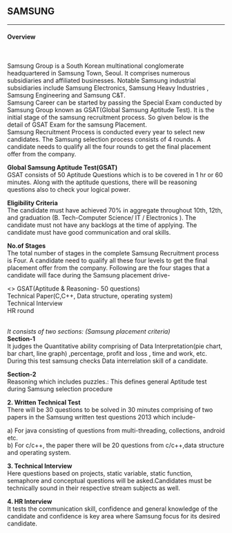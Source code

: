 <h2>SAMSUNG</h2>
<hr>

<h4>Overview</h4><br>

Samsung Group is a South Korean multinational conglomerate headquartered in Samsung Town, Seoul. It comprises numerous subsidiaries and affiliated businesses. Notable Samsung industrial subsidiaries include Samsung Electronics, Samsung Heavy Industries , Samsung Engineering and Samsung C&T. 
<br>
Samsung Career can be started by passing the Special Exam conducted by Samsung Group known as GSAT(Global Samsung Aptitude Test). It is the initial stage of the samsung recruitment process. So given below is the detail of GSAT Exam for the samsung Placement.<br>
Samsung Recruitment Process is conducted every year to select new candidates. The Samsung selection process consists of 4 rounds. A candidate needs to qualify all the four rounds to get the final placement offer from the company.<br>

<b>Global Samsung Aptitude Test(GSAT)</b><br>
GSAT consists of 50 Aptitude Questions which is to be covered in 1 hr or 60 minutes. Along with the aptitude questions, there will be reasoning questions also to check your logical power.


<b>Eligibility Criteria</b><br>
The candidate must have achieved 70% in aggregate throughout 10th, 12th, and graduation (B. Tech-Computer Science/ IT / Electronics ). The candidate must not have any backlogs at the time of applying. The candidate must have good communication and oral skills.<br>


<b>No.of Stages</b><br>
The total number of stages in the complete Samsung Recruitment process is Four. A candidate need to qualify all these four levels to get the final placement offer from the company. Following are the four stages that a candidate will face during the Samsung placement drive-

<>
GSAT(Aptitude & Reasoning- 50 questions)<br>
Technical Paper(C,C++, Data structure, operating system)<br>
Technical Interview<br>
HR round<br>
</br>

<i>It consists of two sections: (Samsung placement criteria)</i><br>
<b>Section-1</b><br>
It judges the Quantitative ability comprising of Data Interpretation(pie chart, bar chart, line graph) ,percentage, profit and loss , time and work, etc. During this test samsung checks Data interrelation skill of a candidate.<br>

<b>Section-2</b><br>
Reasoning which includes puzzles.: This defines general Aptitude test during Samsung selection procedure<br>

<b>2. Written Technical Test</b><br>
There will be 30 questions to be solved in 30 minutes comprising of two papers in the Samsung written test questions 2013 which include-<br>

a) For java consisting of questions from multi-threading, collections, android etc.<br>
b) For c/c++, the paper there will be 20 questions from c/c++,data structure and operating system.<br>

<b>3. Technical Interview</b><br>
Here questions based on projects, static variable, static function, semaphore and conceptual questions will be asked.Candidates must be technically sound in their respective stream subjects as well.<br>

<b>4. HR Interview</b><br>
It tests the communication skill, confidence and general knowledge of the candidate and confidence is key area where Samsung focus for its desired candidate.<br>
